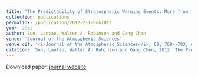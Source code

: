 ```yaml
---
title: "The Predictability of Stratospheric Warming Events: More from the Troposphere or the Stratosphere?"
collection: publications
permalink: /publication/2012-2-1-Sun2012
year: 2012
author: Sun, Lantao, Walter A. Robinson and Gang Chen
venue: 'Journal of the Atmospheric Sciences'
venue_cit: '<i>Journal of the Atmospheric Sciences</i>, 69, 768--783, doi:10.1175/JAS-D-11-0144.1.'
citation: 'Sun, Lantao, Walter A. Robinson and Gang Chen, 2012: The Predictability of Stratospheric Warming Events: More from the Troposphere or the Stratosphere?, <i>Journal of the Atmospheric Sciences</i>, 69, 768--783, doi:10.1175/JAS-D-11-0144.1.'
---
```

Download paper: [journal website](http://journals.ametsoc.org/doi/abs/10.1175/JAS-D-11-0144.1)
